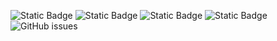 ![Static Badge](https://img.shields.io/badge/blacklists-60-000000) ![Static Badge](https://img.shields.io/badge/blacklisted-3025150-cc0000) ![Static Badge](https://img.shields.io/badge/whitelisted-2242-00CC00) ![Static Badge](https://img.shields.io/badge/streaming_blacklist-28106-000000) ![GitHub issues](https://img.shields.io/github/issues/fabriziosalmi/blacklists)
